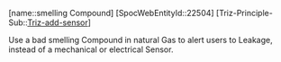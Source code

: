 ﻿---
type: TrizExample
aliases:
- smelling Compound
license: CC BY-SA 4.0
copyright: https://github.com/SpocWeb
IsDeleted: false
IsReadOnly: false
Confidential: public
tags: 
- Triz/Principle/Example
---
[name::smelling Compound]
[SpocWebEntityId::22504]
[Triz-Principle-Sub::[Triz-add-sensor](tech/Triz/Sub/Triz-add-sensor.md)]

Use a bad smelling Compound in natural Gas to alert users to Leakage, instead of a mechanical or electrical Sensor.